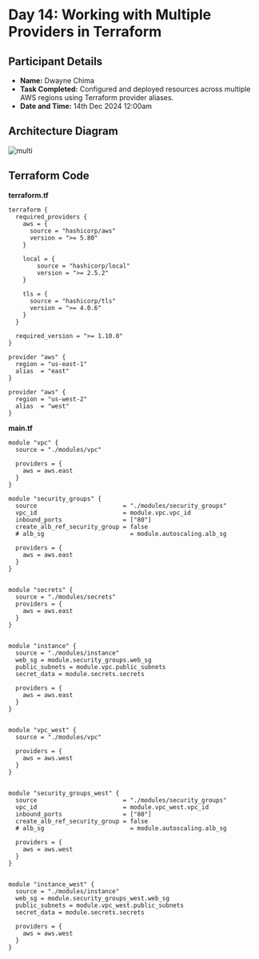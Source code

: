 # Day 14: Working with Multiple Providers in Terraform
## Participant Details

- **Name:** Dwayne Chima
- **Task Completed:** Configured and deployed resources across multiple AWS regions using Terraform provider aliases.
- **Date and Time:** 14th Dec 2024 12:00am

## Architecture Diagram
![multi](https://github.com/user-attachments/assets/604452fe-b496-423a-892a-0a48257429f4)

## Terraform Code 
**terraform.tf**
```hcl
terraform {
  required_providers {
    aws = {
      source = "hashicorp/aws"
      version = ">= 5.80"
    }

    local = {
        source = "hashicorp/local"
        version = ">= 2.5.2"
    }

    tls = {
      source = "hashicorp/tls"
      version = ">= 4.0.6"
    }
  }

  required_version = ">= 1.10.0"
}

provider "aws" {
  region = "us-east-1"
  alias  = "east"
}

provider "aws" {
  region = "us-west-2"
  alias  = "west"
}

```
**main.tf**
```hcl
module "vpc" {
  source = "./modules/vpc"

  providers = {
    aws = aws.east
  }
}

module "security_groups" {
  source                        = "./modules/security_groups"
  vpc_id                        = module.vpc.vpc_id
  inbound_ports                 = ["80"]
  create_alb_ref_security_group = false
  # alb_sg                        = module.autoscaling.alb_sg

  providers = {
    aws = aws.east
  }
}


module "secrets" {
  source = "./modules/secrets"
  providers = {
    aws = aws.east
  }
}


module "instance" {
  source = "./modules/instance"
  web_sg = module.security_groups.web_sg
  public_subnets = module.vpc.public_subnets
  secret_data = module.secrets.secrets

  providers = {
    aws = aws.east
  }
}


module "vpc_west" {
  source = "./modules/vpc"

  providers = {
    aws = aws.west
  }
}


module "security_groups_west" {
  source                        = "./modules/security_groups"
  vpc_id                        = module.vpc_west.vpc_id
  inbound_ports                 = ["80"]
  create_alb_ref_security_group = false
  # alb_sg                        = module.autoscaling.alb_sg

  providers = {
    aws = aws.west
  }
}


module "instance_west" {
  source = "./modules/instance"
  web_sg = module.security_groups_west.web_sg
  public_subnets = module.vpc_west.public_subnets
  secret_data = module.secrets.secrets

  providers = {
    aws = aws.west
  }
}
```
